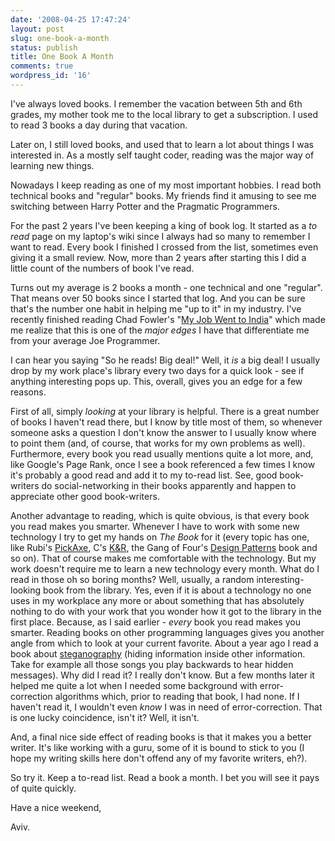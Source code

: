 ```yaml
---
date: '2008-04-25 17:47:24'
layout: post
slug: one-book-a-month
status: publish
title: One Book A Month
comments: true
wordpress_id: '16'
---
```


I've always loved books. I remember the vacation between 5th and 6th grades, my mother took me to the local library to get a subscription. I used to read 3 books a day during that vacation.

Later on, I still loved books, and used that to learn a lot about things I was interested in. As a mostly self taught coder, reading was the major way of learning new things.

Nowadays I keep reading as one of my most important hobbies. I read both technical books and "regular" books. My friends find it amusing to see me switching between Harry Potter and the Pragmatic Programmers.

For the past 2 years I've been keeping a king of book log. It started as a _to read_ page on my laptop's wiki since I always had so many to remember I want to read. Every book I finished I crossed from the list, sometimes even giving it a small review. Now, more than 2 years after starting this I did a little count of the numbers of book I've read.

Turns out my average is 2 books a month - one technical and one "regular". That means over 50 books since I started that log. And you can be sure that's the number one habit in helping me "up to it" in my industry. I've recently finished reading Chad Fowler's "[My Job Went to India](http://www.amazon.com/gp/product/0976694018?ie=UTF8&tag=thcodu02-20&linkCode=as2&camp=1789&creative=9325&creativeASIN=0976694018)<img src="http://www.assoc-amazon.com/e/ir?t=thcodu02-20&l=as2&o=1&a=0976694018" style="width: 0; height: 0; display: none; border: none !important;">" which made me realize that this is one of the _major edges_ I have that differentiate me from your average Joe Programmer.

I can hear you saying "So he reads! Big deal!" Well, it _is_ a big deal! I usually drop by my work place's library every two days for a quick look - see if anything interesting pops up. This, overall, gives you an edge for a few reasons.

First of all, simply _looking_ at your library is helpful. There is a great number of books I haven't read there, but I know by title most of them, so whenever someone asks a question I don't know the answer to I usually know where to point them (and, of course, that works for my own problems as well). Furthermore, every book you read usually mentions quite a lot more, and, like Google's Page Rank, once I see a book referenced a few times I know it's probably a good read and add it to my to-read list. See, good book-writers do social-networking in their books apparently and happen to appreciate other good book-writers.

Another advantage to reading, which is quite obvious, is that every book you read makes you smarter. Whenever I have to work with some new technology I try to get my hands on _The Book_ for it (every topic has one, like Rubi's [PickAxe](http://www.amazon.com/gp/product/1934356085?ie=UTF8&tag=thcodu02-20&linkCode=as2&camp=1789&creative=9325&creativeASIN=1934356085)<img src="http://www.assoc-amazon.com/e/ir?t=thcodu02-20&l=as2&o=1&a=1934356085" style="width: 0; height: 0; display: none; border: none !important;">, C's [K&R](http://www.amazon.com/gp/product/0131103628?ie=UTF8&tag=thcodu02-20&linkCode=as2&camp=1789&creative=9325&creativeASIN=0131103628)<img src="http://www.assoc-amazon.com/e/ir?t=thcodu02-20&l=as2&o=1&a=0131103628" style="width: 0; height: 0; display: none; border: none !important;">, the Gang of Four's [Design Patterns](http://www.amazon.com/gp/product/0201633612?ie=UTF8&tag=thcodu02-20&linkCode=as2&camp=1789&creative=9325&creativeASIN=0201633612)<img src="http://www.assoc-amazon.com/e/ir?t=thcodu02-20&l=as2&o=1&a=0201633612" style="width: 0; height: 0; display: none; border: none !important;"> book and so on). That of course makes me comfortable with the technology. But my work doesn't require me to learn a new technology every month. What do I read in those oh so boring months? Well, usually, a random interesting-looking book from the library. Yes, even if it is about a technology no one uses in my workplace any more or about something that has absolutely nothing to do with your work that you wonder how it got to the library in the first place. Because, as I said earlier - _every_ book you read makes you smarter. Reading books on other programming languages gives you another angle from which to look at your current favorite. About a year ago I read a book about [steganography](http://http://en.wikipedia.org/wiki/Steganography) (hiding information inside other information. Take for example all those songs you play backwards to hear hidden messages). Why did I read it? I really don't know. But a few months later it helped me quite a lot when I needed some background with error-correction algorithms which, prior to reading that book, I had none. If I haven't read it, I wouldn't even _know_ I was in need of error-correction. That is one lucky coincidence, isn't it? Well, it isn't.

And, a final nice side effect of reading books is that it makes you a better writer. It's like working with a guru, some of it is bound to stick to you (I hope my writing skills here don't offend any of my favorite writers, eh?).

So try it. Keep a to-read list. Read a book a month.
I bet you will see it pays of quite quickly.

Have a nice weekend,

Aviv.
